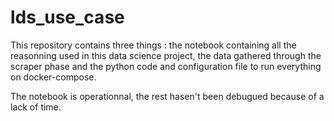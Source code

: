 # lds_use_case

This repository contains three things : the notebook containing all the reasonning used in this data science project, the data gathered through the scraper phase and the python code and configuration file to run everything on docker-compose.

The notebook is operationnal, the rest hasen't been debugued because of a lack of time.
